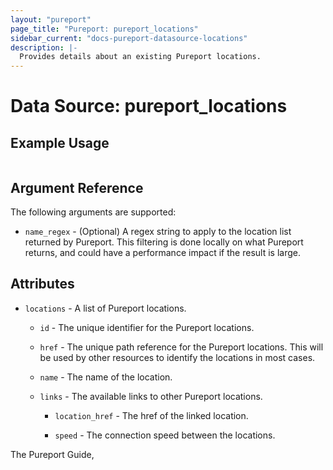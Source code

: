 ```yaml
---
layout: "pureport"
page_title: "Pureport: pureport_locations"
sidebar_current: "docs-pureport-datasource-locations"
description: |-
  Provides details about an existing Pureport locations.
---
```


# Data Source: pureport\_locations

## Example Usage

```hcl
```

## Argument Reference

The following arguments are supported:

* `name_regex` - (Optional) A regex string to apply to the location list returned by Pureport. This
  filtering is done locally on what Pureport returns, and could have a performance impact if the
  result is large.

## Attributes

* `locations` - A list of Pureport locations.

    * `id` - The unique identifier for the Pureport locations.

    * `href` - The unique path reference for the Pureport locations. This will be used by other resources to identify the locations in most cases.

    * `name` - The name of the location.

    * `links` - The available links to other Pureport locations.

        * `location_href` - The href of the linked location.

        * `speed` - The connection speed between the locations.

The Pureport Guide, []()

